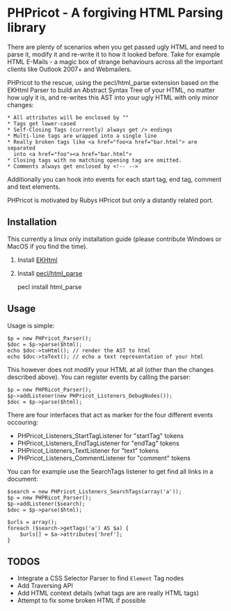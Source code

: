 # PHPricot - A forgiving HTML Parsing library

There are plenty of scenarios when you get passed ugly HTML and need
to parse it, modify it and re-write it to how it looked before. Take
for example HTML E-Mails - a magic box of strange behaviours across
all the important clients like Outlook 2007+ and Webmailers.

PHPricot to the rescue, using the pecl/html_parse extension based on the EKHtml Parser to build
an Abstract Syntax Tree of your HTML, no matter how ugly it is, and
re-writes this AST into your ugly HTML with only minor changes:

    * All attributes will be enclosed by ""
    * Tags get lower-cased
    * Self-Closing Tags (currently) always get /> endings
    * Multi-line tags are wrapped into a single line
    * Really broken tags like <a href="foo<a href="bar.html"> are separated
      into <a href="foo"><a href="bar.html">
    * Closing tags with no matching opening tag are omitted.
    * Comments always get enclosed by <!-- -->

Additionally you can hook into events for each start tag, end tag, comment
and text elements.

PHPricot is motivated by Rubys HPricot but only a distantly related port.

## Installation

This currently a linux only installation guide (please contribute Windows or MacOS if
you find the time).

1. Install [EKHtml](http://ekhtml.sourceforge.net/)

2. Install [pecl/html_parse](http://pecl.php.net/package/html_parse)

    pecl install html_parse

## Usage

Usage is simple:

    $p = new PHPricot_Parser();
    $doc = $p->parse($html);
    echo $doc->toHtml(); // render the AST to html
    echo $doc->toText(); // echo a text representation of your html

This however does not modify your HTML at all (other than the changes described above).
You can register events by calling the parser:

    $p = new PHPRicot_Parser();
    $p->addListener(new PHPricot_Listeners_DebugNodes());
    $doc = $p->parse($html);

There are four interfaces that act as marker for the four different events occouring:

* PHPricot_Listeners_StartTagListener for "startTag" tokens
* PHPricot_Listeners_EndTagListener for "endTag" tokens
* PHPricot_Listeners_TextListener for "text" tokens
* PHPricot_Listeners_CommentListener for "comment" tokens

You can for example use the SearchTags listener to get find all links in a document:

    $search = new PHPricot_Listeners_SearchTags(array('a'));
    $p = new PHPRicot_Parser();
    $p->addListener($search);
    $doc = $p->parse($html);

    $urls = array();
    foreach ($search->getTags('a') AS $a) {
        $urls[] = $a->attributes['href'];
    }

## TODOS

* Integrate a CSS Selector Parser to find `Element` Tag nodes
* Add Traversing API
* Add HTML context details (what tags are are really HTML tags)
* Attempt to fix some broken HTML if possible